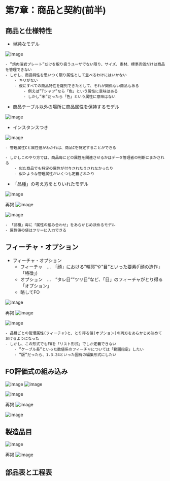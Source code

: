 # 第7章：商品と契約(前半)

## 商品と仕様特性

- 単純なモデル

![image](https://user-images.githubusercontent.com/44853475/139512018-792bb988-5d4e-4e4d-ab2b-a90a3c40ea4d.png)

	- ”焼肉溶岩プレート”だけを取り扱うユーザでない限り、サイズ、素材、標準売価だけは商品を管理できない
	- しかし、商品特性を思いつく限り属性として並べるわけにはいかない
		- キリがない
		- 仮にすべての商品特性を羅列できたとして、それが関係ない商品もある
			- 例えば”Tシャツ”なら「色」という属性に意味はある
			- しかし”米”だったら「色」という属性に意味はない


- 商品テーブル以外の場所に商品属性を保持するモデル

![image](https://user-images.githubusercontent.com/44853475/139512847-64d01626-d643-463a-b6fa-39fe5beb119e.png)

- インスタンスつき

![image](https://user-images.githubusercontent.com/44853475/139513144-69ededd0-7293-4036-b68d-5f33f7d545e8.png)

	- 管理属性Cと属性値がわかれば、商品Cを特定することができる

	- しかしこのやり方では、商品毎にどの属性を関連させるかはデータ管理者の判断にまかされる
		- 似た商品でも特定の属性が付与されたりされなかったり
		- 似たような管理属性がいくつも定義されたり

- 「品種」の考え方をとりいれたモデル

![image](https://user-images.githubusercontent.com/44853475/139513890-d7a46ea9-7952-4850-b8f9-020af65ddaf5.png)

再掲
![image](https://user-images.githubusercontent.com/44853475/139512847-64d01626-d643-463a-b6fa-39fe5beb119e.png)

![image](https://user-images.githubusercontent.com/44853475/139514303-4a3336d1-1cfd-4e83-b64d-1c67a9f090f2.png)

	- 「品種」毎に「属性の組み合わせ」をあらかじめ決めるモデル
	- 属性値の値はフリーに入力できる

## フィーチャ・オプション

- フィーチャ・オプション
	- フィーチャ　…　「顔」における”輪郭”や”目”といった要素(「顔の造作」「特徴」)
	- オプション　…　”タレ目””ツリ目”など、「目」のフィーチャがとり得る「オプション」
	- 略してFO

![image](https://user-images.githubusercontent.com/44853475/139514783-5afe8a9f-e735-4482-8ca2-8b01dfe85b02.png)

再掲
![image](https://user-images.githubusercontent.com/44853475/139513890-d7a46ea9-7952-4850-b8f9-020af65ddaf5.png)

![image](https://user-images.githubusercontent.com/44853475/139537713-12159b05-c8a8-41a8-9110-d7a496a4caf8.png)

	- 品種ごとの管理属性(フィーチャ)と、とり得る値(オプション)の両方をあらかじめ決めておけるようになった
	- しかし、この形式でもFOを「リスト形式」でしか定義できない
		- ”ケーブル長”といった数値系のフィーチャについては「範囲指定」したい
		- ”版”だったら、1.3.24といった固有の編集形式にしたい


## FO評価式の組み込み

![image](https://user-images.githubusercontent.com/44853475/139538543-fa398baf-333a-46f6-86b0-cee603485838.png)
![image](https://user-images.githubusercontent.com/44853475/139538564-c3b8b698-c382-4983-854b-b6b7ca6f26f3.png)

![image](https://user-images.githubusercontent.com/44853475/139538597-806fe504-295d-4aa8-854e-f3154a07aefb.png)

再掲
![image](https://user-images.githubusercontent.com/44853475/139514783-5afe8a9f-e735-4482-8ca2-8b01dfe85b02.png)

![image](https://user-images.githubusercontent.com/44853475/139538752-9f6abc3c-ffb2-48ff-93cd-aec7f4e91281.png)

## 製造品目

![image](https://user-images.githubusercontent.com/44853475/139561762-e303c1c3-0abe-4cc4-bacd-bba9e0f44be6.png)

再掲
![image](https://user-images.githubusercontent.com/44853475/139538597-806fe504-295d-4aa8-854e-f3154a07aefb.png)


## 部品表と工程表



